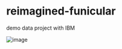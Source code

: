 # reimagined-funicular
demo data project with IBM

![image](https://github.com/grandpaCanCode/reimagined-funicular/assets/128002915/a9f39bd1-89a7-4988-b880-4b9633778989)
